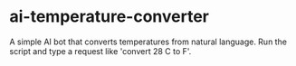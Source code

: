 # ai-temperature-converter
A simple AI bot that converts temperatures from natural language.
Run the script and type a request like 'convert 28 C to F'.